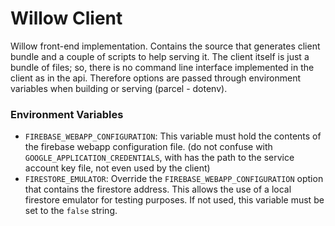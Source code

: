 # Willow Client

Willow front-end implementation.
Contains the source that generates client bundle and a couple of scripts to help serving it.
The client itself is just a bundle of files; so, there is no command line interface implemented in the client as in the api.
Therefore options are passed through environment variables when building or serving (parcel - dotenv).

### Environment Variables

-   `FIREBASE_WEBAPP_CONFIGURATION`: This variable must hold the contents of the firebase webapp configuration file.
    (do not confuse with `GOOGLE_APPLICATION_CREDENTIALS`, with has the path to the service account key file, not even used by the client)
-   `FIRESTORE_EMULATOR`: Override the `FIREBASE_WEBAPP_CONFIGURATION` option that contains the firestore address.
    This allows the use of a local firestore emulator for testing purposes.
    If not used, this variable must be set to the `false` string.
